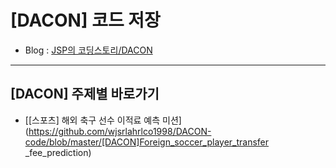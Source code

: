 # [DACON] 코드 저장

- Blog : [JSP의 코딩스토리/DACON]()

---

## [DACON] 주제별 바로가기

- [[스포츠] 해외 축구 선수 이적료 예측 미션](https://github.com/wjsrlahrlco1998/DACON-code/blob/master/[DACON]Foreign_soccer_player_transfer _fee_prediction)